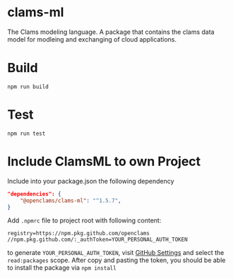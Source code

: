 # clams-ml
The Clams modeling language. A package that contains the clams data model for modleing and exchanging of cloud applications. 


# Build 

```shell
npm run build
```

# Test

```shell
npm run test
```

# Include ClamsML to own Project

Include into your package.json the following dependency
```json
"dependencies": {
    "@openclams/clams-ml": "^1.5.7",
}
```

Add `.npmrc` file to project root with following content:
```
registry=https://npm.pkg.github.com/openclams
//npm.pkg.github.com/:_authToken=YOUR_PERSONAL_AUTH_TOKEN
```
to generate `YOUR_PERSONAL_AUTH_TOKEN`, visit [GitHub Settings](https://github.com/settings/tokens) and select the `read:packages` scope.
After copy and pasting the token, you should be able to install the package via `npm install`



